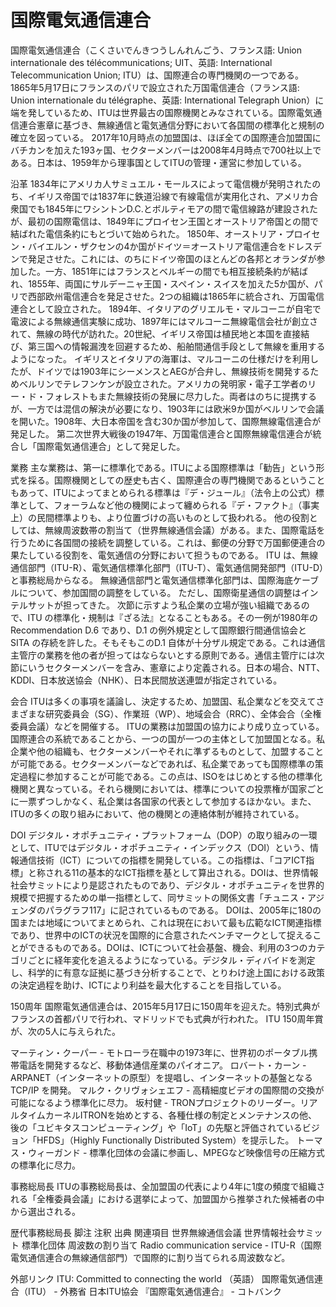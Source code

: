 # 国際電気通信連合

国際電気通信連合（こくさいでんきつうしんれんごう、フランス語: Union internationale des télécommunications; UIT、英語: International Telecommunication Union; ITU）は、国際連合の専門機関の一つである。
1865年5月17日にフランスのパリで設立された万国電信連合（フランス語: Union internationale du télégraphe、英語: International Telegraph Union）に端を発しているため、ITUは世界最古の国際機関とみなされている。国際電気通信連合憲章に基づき、無線通信と電気通信分野において各国間の標準化と規制の確立を図っている。
2017年10月時点の加盟国は、ほぼ全ての国際連合加盟国にバチカンを加えた193ヶ国、セクターメンバーは2008年4月時点で700社以上である。日本は、1959年から理事国としてITUの管理・運営に参加している。

沿革
1834年にアメリカ人サミュエル・モールスによって電信機が発明されたのち、イギリス帝国では1837年に鉄道沿線で有線電信が実用化され、アメリカ合衆国でも1845年にワシントンD.C.とボルティモアの間で電信線路が建設されたが、最初の国際電信は、1849年にプロイセン王国とオーストリア帝国との間で結ばれた電信条約にもとづいて始められた。
1850年、オーストリア・プロイセン・バイエルン・ザクセンの4か国がドイツ＝オーストリア電信連合をドレスデンで発足させた。これには、のちにドイツ帝国のほとんどの各邦とオランダが参加した。一方、1851年にはフランスとベルギーの間でも相互接続条約が結ばれ、1855年、両国にサルデーニャ王国・スペイン・スイスを加えた5か国が、パリで西部欧州電信連合を発足させた。2つの組織は1865年に統合され、万国電信連合として設立された。
1894年、イタリアのグリエルモ・マルコーニが自宅で電波による無線通信実験に成功、1897年にはマルコーニ無線電信会社が創立されて、無線の時代が訪れた。20世紀、イギリス帝国は植民地と本国を直接結び、第三国への情報漏洩を回避するため、船舶間通信手段として無線を重用するようになった。
イギリスとイタリアの海軍は、マルコーニの仕様だけを利用したが、ドイツでは1903年にシーメンスとAEGが合弁し、無線技術を開発するためベルリンでテレフンケンが設立された。アメリカの発明家・電子工学者のリー・ド・フォレストもまた無線技術の発展に尽力した。両者はのちに提携するが、一方では混信の解決が必要になり、1903年には欧米9か国がベルリンで会議を開いた。1908年、大日本帝国を含む30か国が参加して、国際無線電信連合が発足した。
第二次世界大戦後の1947年、万国電信連合と国際無線電信連合が統合し「国際電気通信連合」として発足した。

業務
主な業務は、第一に標準化である。ITUによる国際標準は「勧告」という形式を採る。国際機関としての歴史も古く、国際連合の専門機関であるということもあって、ITUによってまとめられる標準は『デ・ジュール』（法令上の公式）標準として、フォーラムなど他の機関によって纏められる『デ・ファクト』（事実上）の民間標準よりも、より位置づけの高いものとして扱われる。
他の役割としては、無線周波数帯の割当て（世界無線通信会議）がある。また、国際電話を行うために各国間の接続を調整している。これは、郵便の分野で万国郵便連合の果たしている役割を、電気通信の分野において担うものである。
ITU は、無線通信部門（ITU-R）、電気通信標準化部門（ITU-T）、電気通信開発部門（ITU-D）と事務総局からなる。
無線通信部門と電気通信標準化部門は、国際海底ケーブルについて、参加国間の調整をしている。
ただし、国際衛星通信の調整はインテルサットが担ってきた。
次節に示すよう私企業の立場が強い組織であるので、ITU の標準化・規制は『ざる法』となることもある。その一例が1980年のRecommendation D.6 であり、D.1 の例外規定として国際銀行間通信協会とSITA の存続を許した。そもそもこのD.1 自体が十分ザル規定である。これは通信主管庁の業務を他の者が担ってはならないとする原則である。通信主管庁には次節にいうセクターメンバーを含み、憲章により定義される。日本の場合、NTT、KDDI、日本放送協会（NHK）、日本民間放送連盟が指定されている。

会合
ITUは多くの事項を議論し、決定するため、加盟国、私企業などを交えてさまざまな研究委員会（SG）、作業班（WP）、地域会合（RRC）、全体会合（全権委員会議）などを開催する。
ITUの業務は加盟国の協力により成り立っている。国際連合の系統であることから、一つの国が一つの主体として加盟国となる。私企業や他の組織も、セクターメンバーやそれに準ずるものとして、加盟することが可能である。セクターメンバーなどであれば、私企業であっても国際標準の策定過程に参加することが可能である。この点は、ISOをはじめとする他の標準化機関と異なっている。それら機関においては、標準についての投票権が国家ごとに一票ずつしかなく、私企業は各国家の代表として参加するほかない。また、ITUの多くの取り組みにおいて、他の機関との連絡体制が維持されている。

DOI
デジタル・オポチュニティ・プラットフォーム（DOP）の取り組みの一環として、ITUではデジタル・オポチュニティ・インデックス（DOI）という、情報通信技術（ICT）についての指標を開発している。この指標は、「コアICT指標」と称される11の基本的なICT指標を基として算出される。DOIは、世界情報社会サミットにより是認されたものであり、デジタル・オポチュニティを世界的規模で把握するための単一指標として、同サミットの関係文書「チュニス・アジェンダのパラグラフ117」に記されているものである。
DOIは、2005年に180の国または地域についてまとめられ、これは現在において最も広範なICT関連指標であり、世界中のICTの状況を国際的に合意されたベンチマークとして捉えることができるものである。DOIは、ICTについて社会基盤、機会、利用の3つのカテゴリごとに経年変化を追えるようになっている。デジタル・ディバイドを測定し、科学的に有意な証拠に基づき分析することで、とりわけ途上国における政策の決定過程を助け、ICTにより利益を最大化することを目指している。

150周年
国際電気通信連合は、2015年5月17日に150周年を迎えた。特別式典がフランスの首都パリで行われ、マドリッドでも式典が行われた。
ITU 150周年賞が、次の5人に与えられた。

マーティン・クーパー - モトローラ在職中の1973年に、世界初のポータブル携帯電話を開発するなど、移動体通信産業のパイオニア。
ロバート・カーン - ARPANET（インターネットの原型）を提唱し、インターネットの基盤となる TCP/IP を開発。
マルク・クリヴォシェエフ - 高精細度ビデオの国際間の交換が可能になるよう標準化に尽力。
坂村健 - TRONプロジェクトのリーダー。リアルタイムカーネルITRONを始めとする、各種仕様の制定とメンテナンスの他、後の「ユビキタスコンピューティング」や「IoT」の先駆と評価されているビジョン「HFDS」（Highly Functionally Distributed System）を提示した。
トーマス・ウィーガンド - 標準化団体の会議に参画し、MPEGなど映像信号の圧縮方式の標準化に尽力。

事務総局長
ITUの事務総局長は、全加盟国の代表により4年に1度の頻度で組織される「全権委員会議」における選挙によって、加盟国から推挙された候補者の中から選出される。

歴代事務総局長
脚注
注釈
出典
関連項目
世界無線通信会議
世界情報社会サミット
標準化団体
周波数の割り当て
Radio communication service - ITU-R（国際電気通信連合の無線通信部門）で国際的に割り当てられる周波数など。

外部リンク
ITU: Committed to connecting the world （英語）
国際電気通信連合（ITU） - 外務省
日本ITU協会
『国際電気通信連合』 - コトバンク